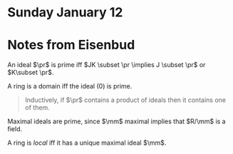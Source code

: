 # Sunday January 12

# Notes from Eisenbud

An ideal $\pr$ is prime iff $JK \subset \pr \implies J \subset \pr$ or $K\subset \pr$.

A ring is a domain iff the ideal $(0)$ is prime.

> Inductively, if $\pr$ contains a product of ideals then it contains one of them.

Maximal ideals are prime, since $\mm$ maximal implies that $R/\mm$ is a field.

A ring is *local* iff it has a unique maximal ideal $\mm$.
